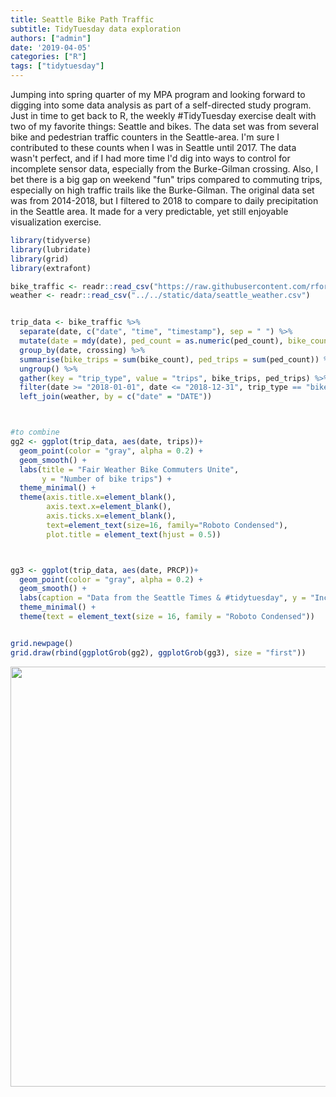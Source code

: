 ```yaml
---
title: Seattle Bike Path Traffic
subtitle: TidyTuesday data exploration
authors: ["admin"]
date: '2019-04-05'
categories: ["R"]
tags: ["tidytuesday"]
---
```



Jumping into spring quarter of my MPA program and looking forward to digging into some data analysis as part of a self-directed study program. Just in time to get back to R, the weekly #TidyTuesday exercise dealt with two of my favorite things: Seattle and bikes. The data set was from several bike and pedestrian traffic counters in the Seattle-area. I'm sure I contributed to these counts when I was in Seattle until 2017. The data wasn't perfect, and if I had more time I'd dig into ways to control for incomplete sensor data, especially from the Burke-Gilman crossing. Also, I bet there is a big gap on weekend "fun" trips compared to commuting trips, especially on high traffic trails like the Burke-Gilman. The original data set was from 2014-2018, but I filtered to 2018 to compare to daily precipitation in the Seattle area. It made for a very predictable, yet still enjoyable visualization exercise.



```r
library(tidyverse)
library(lubridate)
library(grid)
library(extrafont)

bike_traffic <- readr::read_csv("https://raw.githubusercontent.com/rfordatascience/tidytuesday/master/data/2019/2019-04-02/bike_traffic.csv")
weather <- readr::read_csv("../../static/data/seattle_weather.csv")


trip_data <- bike_traffic %>%
  separate(date, c("date", "time", "timestamp"), sep = " ") %>%
  mutate(date = mdy(date), ped_count = as.numeric(ped_count), bike_count = as.numeric(bike_count)) %>%
  group_by(date, crossing) %>%
  summarise(bike_trips = sum(bike_count), ped_trips = sum(ped_count)) %>%
  ungroup() %>%
  gather(key = "trip_type", value = "trips", bike_trips, ped_trips) %>%
  filter(date >= "2018-01-01", date <= "2018-12-31", trip_type == "bike_trips", trips <= 20000) %>%
  left_join(weather, by = c("date" = "DATE"))



#to combine
gg2 <- ggplot(trip_data, aes(date, trips))+
  geom_point(color = "gray", alpha = 0.2) +
  geom_smooth() +
  labs(title = "Fair Weather Bike Commuters Unite",
       y = "Number of bike trips") +
  theme_minimal() +
  theme(axis.title.x=element_blank(),
        axis.text.x=element_blank(),
        axis.ticks.x=element_blank(),
        text=element_text(size=16, family="Roboto Condensed"),
        plot.title = element_text(hjust = 0.5))



gg3 <- ggplot(trip_data, aes(date, PRCP))+
  geom_point(color = "gray", alpha = 0.2) +
  geom_smooth() +
  labs(caption = "Data from the Seattle Times & #tidytuesday", y = "Inches of precipitation", x = "Date") +
  theme_minimal() +
  theme(text = element_text(size = 16, family = "Roboto Condensed"))


grid.newpage()
grid.draw(rbind(ggplotGrob(gg2), ggplotGrob(gg3), size = "first"))
```

<img src="/post/2019-04-05-seattle-bike-trafic_files/figure-html/unnamed-chunk-1-1.png" width="672" />

